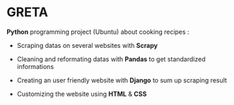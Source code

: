 # GRETA

**Python** programming project (Ubuntu) about cooking recipes :

* Scraping datas on several websites with **Scrapy**

* Cleaning and reformating datas with **Pandas** to get standardized informations

* Creating an user friendly website with **Django** to sum up scraping result

* Customizing the website using **HTML** & **CSS**
